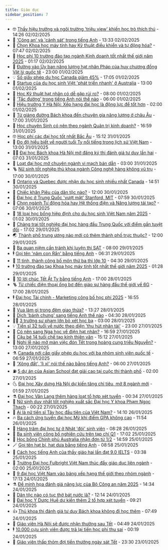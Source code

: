 ```yaml
---
title: Giáo dục
sidebar_position: 7
---
```


<!-- vnexpress-giao-duc:START -->
- 🤓 [Thầy hiệu trưởng và ngôi trường &#39;triệu view&#39; khiến học trò thích thú](https://vnexpress.net/thay-hieu-truong-va-ngoi-truong-trieu-view-khien-hoc-tro-thich-thu-4789200.html) - 14:26 02/02/2025
- 🦆 [&#39;Công an&#39; và &#39;cảnh sát&#39; trong tiếng Anh](https://vnexpress.net/cong-an-va-canh-sat-trong-tieng-anh-4845047.html) - 13:33 02/02/2025
- 🦩 [Chọn Khoa học máy tính hay Kỹ thuật điều khiển và tự động hóa?](https://vnexpress.net/chon-khoa-hoc-may-tinh-hay-ky-thuat-dieu-khien-va-tu-dong-hoa-4843899.html) - 07:47 02/02/2025
- 🌮 [Học phí 10 trường đào tạo ngành Kinh doanh tốt nhất thế giới năm 2025](https://vnexpress.net/hoc-phi-10-truong-dao-tao-nganh-kinh-doanh-tot-nhat-the-gioi-nam-2025-4844914.html) - 01:17 02/02/2025
- 🔭 [Đường vào Ủy ban năng lượng hạt nhân Pháp của huy chương đồng Vật lý quốc tế](https://vnexpress.net/duong-vao-uy-ban-nang-luong-hat-nhan-phap-cua-huy-chuong-dong-vat-ly-quoc-te-4844884.html) - 23:00 01/02/2025
- 💡 [Số giấy phép du học Canada giảm 45%](https://vnexpress.net/so-giay-phep-du-hoc-canada-giam-45-4844887.html) - 17:05 01/02/2025
- 🥰 [Startup của du học sinh Việt &#39;phát triển nhanh&#39; ở Australia](https://vnexpress.net/startup-cua-du-hoc-sinh-viet-phat-trien-nhanh-o-australia-4842390.html) - 13:00 01/02/2025
- 🐲 [Học Kỹ thuật hạt nhân có dễ gặp rủi ro?](https://vnexpress.net/hoc-ky-thuat-hat-nhan-co-de-gap-rui-ro-4840825.html) - 08:00 01/02/2025
- 🦒 [&#39;Tắc đường&#39; trong tiếng Anh nói thế nào](https://vnexpress.net/tac-duong-trong-tieng-anh-noi-the-nao-4844706.html) - 06:00 01/02/2025
- 🦆 [Hiệu trưởng Y Hà Nội: Xếp hạng đại học là động lực để tốt hơn](https://vnexpress.net/hieu-truong-y-ha-noi-xep-hang-dai-hoc-la-dong-luc-de-tot-hon-4804362.html) - 02:00 01/02/2025
- 🧰 [Từ giảng đường Bách khoa đến chuyên gia năng lượng ở châu Âu](https://vnexpress.net/tu-giang-duong-bach-khoa-den-chuyen-gia-nang-luong-o-chau-au-4833179.html) - 17:00 31/01/2025
- 🐘 [Học chuyên Sinh có nên theo ngành Quản trị kinh doanh?](https://vnexpress.net/hoc-chuyen-sinh-co-nen-theo-nganh-quan-tri-kinh-doanh-4843541.html) - 16:59 31/01/2025
- 🤓 [Học phí các đại học tốt nhất Bắc Âu](https://vnexpress.net/hoc-phi-cac-dai-hoc-tot-nhat-bac-au-4844598.html) - 15:12 31/01/2025
- 🧰 [Đo độ hiểu biết về người tuổi Tỵ nổi tiếng trong lịch sử Việt Nam](https://vnexpress.net/do-do-hieu-biet-ve-nguoi-tuoi-ty-noi-tieng-trong-lich-su-viet-nam-4844030.html) - 13:00 31/01/2025
- 🧑‍💻 [Đại học Bách khoa Hà Nội mở đăng ký thi đánh giá tư duy lần hai](https://vnexpress.net/dai-hoc-bach-khoa-ha-noi-mo-dang-ky-thi-danh-gia-tu-duy-lan-hai-4844595.html) - 07:03 31/01/2025
- 🫶 [Loạt đại học mở chuyên ngành vi mạch bán dẫn](https://vnexpress.net/loat-dai-hoc-mo-chuyen-nganh-vi-mach-ban-dan-4843855.html) - 03:00 31/01/2025
- 🪜 [Nữ sinh tốt nghiệp thủ khoa ngành Công nghệ hàng không vũ trụ](https://vnexpress.net/nu-sinh-tot-nghiep-thu-khoa-nganh-cong-nghe-hang-khong-vu-tru-4842083.html) - 17:00 30/01/2025
- 🎊 [Ontario và Quebec được nhận du học sinh nhiều nhất Canada](https://vnexpress.net/ontario-va-quebec-duoc-nhan-du-hoc-sinh-nhieu-nhat-canada-4844440.html) - 14:51 30/01/2025
- 🧐 [Chiếc khăn Piêu của dân tộc nào?](https://vnexpress.net/chiec-khan-pieu-cua-dan-toc-nao-4843896.html) - 12:00 30/01/2025
- 🌈 [Đại học ở Trung Quốc &#39;vượt mặt&#39; Stanford, MIT](https://vnexpress.net/dai-hoc-o-trung-quoc-vuot-mat-stanford-mit-4844436.html) - 07:59 30/01/2025
- 🥰 [Chọn ngành Tự động hóa hay Hệ thống điện và Năng lượng tái tạo?](https://vnexpress.net/chon-nganh-tu-dong-hoa-hay-he-thong-dien-va-nang-luong-tai-tao-4843668.html) - 07:06 30/01/2025
- 🎡 [18 loại học bổng hiệp định cho du học sinh Việt Nam năm 2025](https://vnexpress.net/18-loai-hoc-bong-hiep-dinh-cho-du-hoc-sinh-viet-nam-nam-2025-4841779.html) - 01:02 30/01/2025
- 🎊 [Chàng trai tốt nghiệp đại học hàng đầu Trung Quốc với điểm gần tuyệt đối](https://vnexpress.net/chang-trai-tot-nghiep-dai-hoc-hang-dau-trung-quoc-voi-diem-gan-tuyet-doi-4839021.html) - 17:02 29/01/2025
- 🌏 [Thành phố trung ương nào mới có thêm thành phố trực thuộc?](https://vnexpress.net/thanh-pho-trung-uong-nao-moi-co-them-thanh-pho-truc-thuoc-4843890.html) - 12:00 29/01/2025
- 🥸 [Ba quan niệm cần tránh khi luyện thi SAT](https://vnexpress.net/ba-quan-niem-can-tranh-khi-luyen-thi-sat-4842891.html) - 08:00 29/01/2025
- 🕴 [Gọi tên &#39;năm con Rắn&#39; bằng tiếng Anh](https://vnexpress.net/goi-ten-nam-con-ran-bang-tieng-anh-4843468.html) - 06:31 29/01/2025
- 💂 [11 tỉnh, thành công bố môn thứ ba thi lớp 10](https://vnexpress.net/11-tinh-thanh-cong-bo-mon-thu-ba-thi-lop-10-4843682.html) - 04:30 29/01/2025
- 🕴 [10 trường đào tạo Khoa học máy tính tốt nhất thế giới năm 2025](https://vnexpress.net/10-truong-dao-tao-khoa-hoc-may-tinh-tot-nhat-the-gioi-nam-2025-4843895.html) - 01:28 29/01/2025
- 🌋 [10 lời chúc Tết Ất Tỵ bằng tiếng Anh](https://vnexpress.net/10-loi-chuc-tet-at-ty-bang-tieng-anh-4844066.html) - 17:00 28/01/2025
- 🪜 [Từ chiếc điện thoại ống bơ đến giáo sư hàng đầu thế giới về 6G](https://vnexpress.net/tu-chiec-dien-thoai-ong-bo-den-giao-su-hang-dau-the-gioi-ve-6g-4840979.html) - 17:00 28/01/2025
- 🕴 [Đại học Tài chính - Marketing công bố học phí 2025](https://vnexpress.net/hoc-phi-dai-hoc-tai-chinh-marketing-nam-2025-4844081.html) - 16:55 28/01/2025
- 🎃 [Vua làm gì trong đêm giao thừa?](https://vnexpress.net/vua-lam-gi-trong-dem-giao-thua-4843275.html) - 13:27 28/01/2025
- 🦏 [Dịch &#39;bánh chưng&#39; sang tiếng Anh thế nào](https://vnexpress.net/dich-banh-chung-sang-tieng-anh-the-nao-4843182.html) - 04:30 28/01/2025
- 🧑‍🏫 [3 trường sư phạm lớn bỏ xét học bạ](https://vnexpress.net/3-truong-su-pham-lon-bo-xet-hoc-ba-4843715.html) - 03:00 28/01/2025
- 💡 [Tiến sĩ 32 tuổi về nước theo diện &#39;thu hút nhân tài&#39;](https://vnexpress.net/tien-si-32-tuoi-ve-nuoc-theo-dien-thu-hut-nhan-tai-4843641.html) - 23:00 27/01/2025
- 🐎 [Có nên sang Nga học về điện hạt nhân?](https://vnexpress.net/co-nen-sang-nga-hoc-ve-dien-hat-nhan-4843540.html) - 16:59 27/01/2025
- 🧰 [Cậu bé 14 tuổi chế tạo kính thiên văn](https://vnexpress.net/cau-be-14-tuoi-che-tao-kinh-thien-van-4843873.html) - 15:12 27/01/2025
- 🙉 [Nghi lễ nào mở màn việc đón Tết trong hoàng cung triều Nguyễn?](https://vnexpress.net/nghi-le-nao-mo-man-viec-don-tet-trong-hoang-cung-trieu-nguyen-4842347.html) - 13:00 27/01/2025
- ⚗️ [Canada nới cấp giấy phép du học với ba nhóm sinh viên quốc tế](https://vnexpress.net/canada-noi-cap-giay-phep-du-hoc-voi-ba-nhom-sinh-vien-quoc-te-4843782.html) - 06:59 27/01/2025
- 🌝 [&#39;Xông đất&#39;, &#39;lì xì&#39; nói thế nào bằng tiếng Anh?](https://vnexpress.net/xong-dat-li-xi-noi-the-nao-bang-tieng-anh-4843480.html) - 06:00 27/01/2025
- ⛽️ [5 dự án của Asian School đạt giải cao tại cuộc thi thành phố](https://vnexpress.net/5-du-an-cua-asian-school-dat-giai-cao-tai-cuoc-thi-thanh-pho-4842538.html) - 02:00 27/01/2025
- 🌜 [Đại học Xây dựng Hà Nội dự kiến tăng chỉ tiêu, mở 8 ngành mới](https://vnexpress.net/phuong-thuc-tuyen-sinh-chi-tieu-ma-xet-tuyen-dai-hoc-xay-dung-ha-noi-2025-4843687.html) - 01:59 27/01/2025
- ⚗️ [Đại học Văn Lang thêm hàng loạt tổ hợp xét tuyển](https://vnexpress.net/dai-hoc-van-lang-them-hang-loat-to-hop-xet-tuyen-4843205.html) - 00:34 27/01/2025
- 🧰 [Nữ sinh duy nhất tốt nghiệp xuất sắc Đại học Y khoa Phạm Ngọc Thạch](https://vnexpress.net/nu-sinh-duy-nhat-tot-nghiep-xuat-sac-dai-hoc-y-khoa-pham-ngoc-thach-4843576.html) - 00:22 27/01/2025
- 🤗 [Ai là nữ tiến sĩ Tây học đầu tiên của Việt Nam?](https://vnexpress.net/ai-la-nu-tien-si-tay-hoc-dau-tien-cua-viet-nam-4834214.html) - 14:10 26/01/2025
- 🔥 [Ba cách ứng tuyển đại học Mỹ khi điểm GPA không cao](https://vnexpress.net/ba-cach-ung-tuyen-dai-hoc-my-khi-diem-gpa-khong-cao-4842214.html) - 11:54 26/01/2025
- 💪 [Hàng trăm đại học tư ở Nhật &#39;đói&#39; sinh viên](https://vnexpress.net/hang-tram-dai-hoc-tu-o-nhat-doi-sinh-vien-4841330.html) - 08:28 26/01/2025
- 💂 [Ba sinh viên công bố nghiên cứu trên tạp chí Q1](https://vnexpress.net/ba-sinh-vien-cong-bo-nghien-cuu-tren-tap-chi-q1-4840951.html) - 17:02 25/01/2025
- 🌮 [Học bổng Chính phủ Australia nhận đơn từ 1/2](https://vnexpress.net/hoc-bong-chinh-phu-australia-nhan-don-tu-1-2-4843299.html) - 14:59 25/01/2025
- 🪄 [Gọi tên hạt bí, hạt dưa bằng tiếng Anh](https://vnexpress.net/goi-ten-hat-bi-hat-dua-bang-tieng-anh-4842931.html) - 08:58 25/01/2025
- 🎡 [Cách học tiếng Anh của thầy giáo hai lần đạt 9.0 IELTS](https://vnexpress.net/cach-hoc-tieng-anh-cua-thay-giao-hai-lan-dat-9-0-ielts-4842676.html) - 03:38 25/01/2025
- 🌈 [Trường Đại học Fulbright Việt Nam thúc đẩy giáo dục liên ngành](https://vnexpress.net/truong-dai-hoc-fulbright-viet-nam-thuc-day-giao-duc-lien-nganh-4841678.html) - 02:00 25/01/2025
- 🎊 [9 đại học Việt Nam vào bảng xếp hạng thế giới theo nhóm ngành](https://vnexpress.net/9-dai-hoc-viet-nam-vao-bang-xep-hang-the-gioi-theo-nhom-nganh-4843088.html) - 17:13 24/01/2025
- ⚗️ [Đề minh họa đánh giá năng lực của Bộ Công an năm 2025](https://vnexpress.net/de-minh-hoa-danh-gia-nang-luc-cua-bo-cong-an-nam-2025-4843039.html) - 14:34 24/01/2025
- 🌁 [Dân tộc nào có tục thờ bát nước lã?](https://vnexpress.net/dan-toc-nao-co-tuc-tho-bat-nuoc-la-4842982.html) - 12:14 24/01/2025
- 🦏 [Đại học Y Dược Huế dự kiến thêm 2 tổ hợp xét tuyển](https://vnexpress.net/dai-hoc-y-duoc-hue-du-kien-them-2-to-hop-xet-tuyen-4842894.html) - 09:21 24/01/2025
- 👍 [Thủ khoa thi đánh giá tư duy Bách khoa không đi học thêm](https://vnexpress.net/thu-khoa-thi-danh-gia-tu-duy-bach-khoa-khong-di-hoc-them-4842875.html) - 07:49 24/01/2025
- 🌈 [Giáo viên Hà Nội sẽ được nhận thưởng sau Tết](https://vnexpress.net/giao-vien-ha-noi-se-duoc-nhan-thuong-sau-tet-4842783.html) - 04:49 24/01/2025
- 🕴 [10.000 cựu sinh viên được trả lại tiền học phí thu sai](https://vnexpress.net/10-000-cuu-sinh-vien-duoc-tra-lai-tien-hoc-phi-thu-sai-4842678.html) - 00:19 24/01/2025
- 🧰 [Giáo viên thấp thỏm đợi tiền thưởng ngày sát Tết](https://vnexpress.net/giao-vien-thap-thom-doi-tien-thuong-ngay-sat-tet-4842339.html) - 23:30 23/01/2025<!-- vnexpress-giao-duc:END -->
